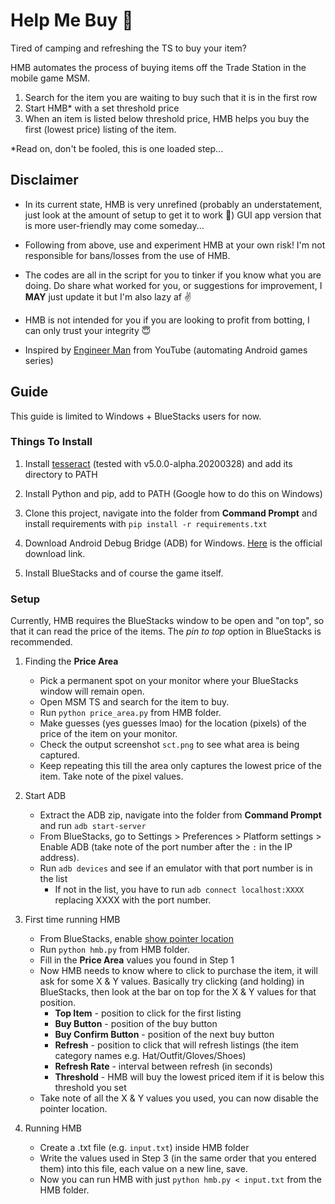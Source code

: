﻿# Help Me Buy 🤖

Tired of camping and refreshing the TS to buy your item?

HMB automates the process of buying items off the Trade Station in the mobile game MSM.

1. Search for the item you are waiting to buy such that it is in the first row
2. Start HMB\* with a set threshold price
3. When an item is listed below threshold price, HMB helps you buy the first (lowest price) listing of the item.

\*Read on, don't be fooled, this is one loaded step...

## Disclaimer

- In its current state, HMB is very unrefined (probably an understatement, just look at the amount of setup to get it to work 🤮) GUI app version that is more user-friendly may come someday...

- Following from above, use and experiment HMB at your own risk! I'm not responsible for bans/losses from the use of HMB.

- The codes are all in the script for you to tinker if you know what you are doing. Do share what worked for you, or suggestions for improvement, I **MAY** just update it but I'm also lazy af ✌

- HMB is not intended for you if you are looking to profit from botting, I can only trust your integrity 😇

- Inspired by [Engineer Man](https://www.youtube.com/channel/UCrUL8K81R4VBzm-KOYwrcxQ) from YouTube (automating Android games series)

## Guide

This guide is limited to Windows + BlueStacks users for now.

### Things To Install

1. Install [tesseract](https://digi.bib.uni-mannheim.de/tesseract/) (tested with v5.0.0-alpha.20200328) and add its directory to PATH

2. Install Python and pip, add to PATH (Google how to do this on Windows)

3. Clone this project, navigate into the folder from **Command Prompt** and install requirements with `pip install -r requirements.txt`

4. Download Android Debug Bridge (ADB) for Windows. [Here](https://dl.google.com/android/repository/platform-tools-latest-windows.zip) is the official download link.

5. Install BlueStacks and of course the game itself.

### Setup

Currently, HMB requires the BlueStacks window to be open and "on top", so that it can read the price of the items. The _pin to top_ option in BlueStacks is recommended.

1. Finding the **Price Area**

   - Pick a permanent spot on your monitor where your BlueStacks window will remain open.
   - Open MSM TS and search for the item to buy.
   - Run `python price_area.py` from HMB folder.
   - Make guesses (yes guesses lmao) for the location (pixels) of the price of the item on your monitor.
   - Check the output screenshot `sct.png` to see what area is being captured.
   - Keep repeating this till the area only captures the lowest price of the item. Take note of the pixel values.

2. Start ADB

   - Extract the ADB zip, navigate into the folder from **Command Prompt** and run `adb start-server`
   - From BlueStacks, go to Settings > Preferences > Platform settings > Enable ADB (take note of the port number after the `:` in the IP address).
   - Run `adb devices` and see if an emulator with that port number is in the list
     - If not in the list, you have to run `adb connect localhost:XXXX` replacing XXXX with the port number.

3. First time running HMB

   - From BlueStacks, enable [show pointer location](https://support.bluestacks.com/hc/en-us/articles/360048200932-How-to-view-tap-points-in-BlueStacks-4)
   - Run `python hmb.py` from HMB folder.
   - Fill in the **Price Area** values you found in Step 1
   - Now HMB needs to know where to click to purchase the item, it will ask for some X & Y values. Basically try clicking (and holding) in BlueStacks, then look at the bar on top for the X & Y values for that position.
     - **Top Item** - position to click for the first listing
     - **Buy Button** - position of the buy button
     - **Buy Confirm Button** - position of the next buy button
     - **Refresh** - position to click that will refresh listings (the item category names e.g. Hat/Outfit/Gloves/Shoes)
     - **Refresh Rate** - interval between refresh (in seconds)
     - **Threshold** - HMB will buy the lowest priced item if it is below this threshold you set
   - Take note of all the X & Y values you used, you can now disable the pointer location.

4. Running HMB
   - Create a .txt file (e.g. `input.txt`) inside HMB folder
   - Write the values used in Step 3 (in the same order that you entered them) into this file, each value on a new line, save.
   - Now you can run HMB with just `python hmb.py < input.txt` from the HMB folder.
